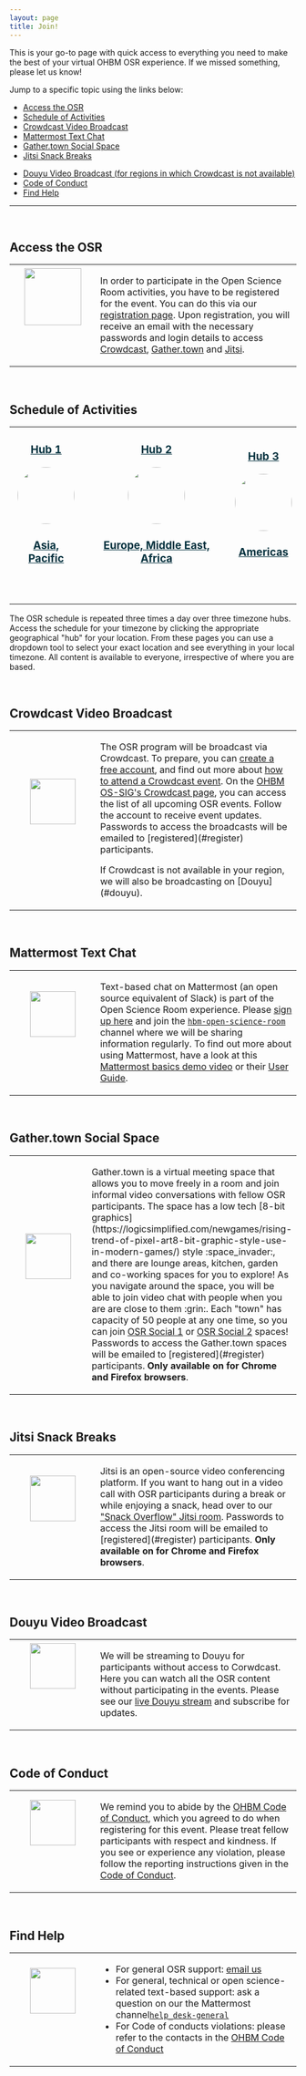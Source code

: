 ```yaml
---
layout: page
title: Join!
---
```


This is your go-to page with quick access to everything you need to make the best of your virtual OHBM OSR experience.
If we missed something, please let us know!

Jump to a specific topic using the links below:

- [Access the OSR](#access)
- [Schedule of Activities](#schedule)
- [Crowdcast Video Broadcast](#crowdcast)
- [Mattermost Text Chat](#mattermost)
- [Gather.town Social Space](#gather-town)
- [Jitsi Snack Breaks](#jitsi)
<!-- - [Youtube ](#youtube) -->
- [Douyu Video Broadcast (for regions in which Crowdcast is not available)](#douyu)
- [Code of Conduct](#coc)
- [Find Help](#help)

---

<div id='access'></div><br>
<div class="text-left"><h2>Access the OSR</h2></div>
<table class="join">
    <tr class="join">
        <td class="join" style="width:30%; text-align:center;">
            <a style="display:block; color:#05323F" href="../register" _target="_blank">
            <aside>
            <header>
                <img src="../img/logo_semitransparent_1000x1000.png" style="height:100px;">
            </header>
            </aside>
            </a>
        </td>
        <td class="join" style="width:70%;">
            <p>
                In order to participate in the Open Science Room activities, you have to be registered for the event.
                You can do this via our <a href="../register" _target="_blank">registration page</a>.
                Upon registration, you will receive an email with the necessary passwords and login details to access <a href="#crowdcast" _target="_blank">Crowdcast</a>, <a href="#gather-town" _target="_blank">Gather.town</a> and <a href="#jitsi" _target="_blank">Jitsi</a>.
            </p>
        </td>
    </tr>
</table>

<div id='schedule'></div><br>
<div class="text-left"><h2>Schedule of Activities</h2></div>
<table class="people">
    <tr class="people">
        <td class="people">
            <a style="display:block; color:#05323F" href="./apac">
            <aside>
            <header>
                <h3>Hub 1</h3>
                <img src="../img/map_1.svg" style="height:100px; border-radius:50%;">
                <h3>Asia, Pacific</h3>
            </header>
            </aside>
            </a>
        </td>
        <td class="people">
            <a style="display:block; color:#05323F" href="./emea">
            <aside>
            <header>
                <h3>Hub 2</h3>
                <img src="../img/map_2.svg" style="height:100px; border-radius:50%;">
                <h3>Europe, Middle East, Africa</h3>
            </header>
            </aside>
            </a>
        </td>
        <td class="people">
            <a style="display:block; color:#05323F" href="./americas">
            <aside>
            <header>
                <h3>Hub 3</h3>
                <img src="../img/map_3.svg" style="height:100px; border-radius:50%;">
                <h3>Americas</h3>
            </header>
            </aside>
            </a>
        </td>
    </tr>
</table>

<div class="text-left">
    <p>The OSR schedule is repeated three times a day over three timezone hubs. Access the schedule for your timezone by clicking the appropriate geographical "hub" for your location. From these pages you can use a dropdown tool to select your exact location and see everything in your local timezone. All content is available to everyone, irrespective of where you are based.</p></div>



<div id='crowdcast'></div><br>
<div class="text-left"><h2>Crowdcast Video Broadcast</h2></div>
<table class="join">
    <tr class="join">
        <td class="join" style="width:30%; text-align:center;">
            <a style="display:block; color:#05323F" href="https://www.crowdcast.io/ossig2019" _target="_blank">
            <aside>
            <header>
                <img src="../img/crowdcast.png" style="height:80px;">
            </header>
            </aside>
            </a>
        </td>
        <td class="join" style="width:70%;">
            <p>
                The OSR program will be broadcast via Crowdcast. To prepare, you can <a href="https://www.crowdcast.io/" _target="_blank">create a free account</a>, and find out more about <a href="https://docs.crowdcast.io/en/articles/651701-attendee-quick-reference-guide" _target="_blank">how to attend a Crowdcast event</a>.
                On the <a href="OHBM OS-SIG's Crowdcast page" _target="_blank">OHBM OS-SIG's Crowdcast page</a>, you can access the list of all upcoming OSR events. Follow the account to receive event updates. Passwords to access the broadcasts will be emailed to [registered](#register) participants.
            </p>
            <p>
                If Crowdcast is not available in your region, we will also be broadcasting on [Douyu](#douyu).
            </p>
        </td>
    </tr>
</table>


<div id='mattermost'></div><br>
<div class="text-left"><h2>Mattermost Text Chat</h2></div>
<table class="join">
    <tr class="join">
        <td class="join" style="width:30%; text-align:center;">
            <a style="display:block; color:#05323F" href="https://mattermost.brainhack.org/brainhack/channels/hbm-open-science-room" _target="_blank">
            <aside>
            <header>
                <img src="../img/mattermost.png" style="height:80px;">
            </header>
            </aside>
            </a>
        </td>
        <td class="join" style="width:70%">
            <p>
                Text-based chat on Mattermost (an open source equivalent of Slack) is part of the Open Science Room experience.
                Please <a href="https://mattermost.brainhack.org/signup_email" _target="_blank">sign up here</a> and join the <a href="https://mattermost.brainhack.org/brainhack/channels/hbm-open-science-room" _target="_blank"><code>hbm-open-science-room</code></a> channel where we will be sharing information regularly.
                To find out more about using Mattermost, have a look at this <a href="https://www.youtube.com/watch?v=eq4yEM5z5SY&list=PL-jqvaPsjQpMqnRgFEw_3fuGQbcVDTpaM&index=5" _target="_blank">Mattermost basics demo video</a> or their <a href="https://docs.mattermost.com/guides/user.html" _target="_blank">User Guide</a>.
            </p>
        </td>
    </tr>
</table>


<div id='gather-town'></div><br>
<div class="text-left"><h2>Gather.town Social Space</h2></div>
<table class="join">
    <tr class="join">
        <td class="join" style="width:30%; text-align:center;">
            <a style="display:block; color:#05323F" href="https://gather.town/SNvy8sSrEU73UIDF/hbmhack" _target="_blank">
            <aside>
            <header>
                <img src="../img/gather.png" style="height:80px;">
            </header>
            </aside>
            </a>
        </td>
        <td class="join" style="width:70%">
            <p>
                Gather.town is a virtual meeting space that allows you to move freely in a room and join informal video conversations with fellow OSR participants. The space has a low tech [8-bit graphics](https://logicsimplified.com/newgames/rising-trend-of-pixel-art8-bit-graphic-style-use-in-modern-games/) style :space_invader:, and there are lounge areas, kitchen, garden and co-working spaces for you to explore! As you navigate around the space, you will be able to join video chat with people when you are are close to them :grin:. Each "town" has capacity of 50 people at any one time, so you can join <a href="https://gather.town/SNvy8sSrEU73UIDF/hbmhack" _target="_blank">OSR Social 1</a> or <a href="https://gather.town/f1QNy1MCI3fPFvNv/hbmhack-2" _target="_blank">OSR Social 2</a> spaces! Passwords to access the Gather.town spaces will be emailed to [registered](#register) participants. <b>Only available on for Chrome and Firefox browsers</b>.
            </p>
        </td>
    </tr>
</table>


<div id='jitsi'></div><br>
<div class="text-left"><h2>Jitsi Snack Breaks</h2></div>
<table class="join">
    <tr class="join">
        <td class="join" style="width:30%; text-align:center;">
            <a style="display:block; color:#05323F" href="https://meet.jit.si/snackoverflow" _target="_blank">
            <aside>
            <header>
                <img src="../img/jitsi_logo.png" style="height:80px;">
            </header>
            </aside>
            </a>
        </td>
        <td class="join" style="width:70%">
            <p>
                Jitsi is an open-source video conferencing platform.
                If you want to hang out in a video call with OSR participants during a break or while enjoying a snack,
                head over to our <a href="https://meet.jit.si/snackoverflow" _target="_blank">"Snack Overflow" Jitsi room</a>. Passwords to access the Jitsi room will be emailed to [registered](#register) participants.  <b>Only available on for Chrome and Firefox browsers</b>.
            </p>
        </td>
    </tr>
</table>



<!-- <div id='youtube'></div><br>
<table class="join">
    <tr class="join">
        <td class="join" style="width:30%; text-align:center;">
            <a style="display:block; color:#05323F" href="https://www.youtube.com/channel/UChvSitFvqGDeA1y7MJs4CGQ" _target="_blank">
            <aside>
            <header>
                <img src="../img/youtube.png" style="height:80px;">
            </header>
            </aside>
            </a>
        </td>
        <td class="join" style="width:70%">
            <p>
                You can also watch the program passively, without participating in the events, via Youtube.
                All content will be streamed live to our <a href="https://www.youtube.com/channel/UChvSitFvqGDeA1y7MJs4CGQ" _target="_blank">OS-SIG Youtube Channel</a>. You can subscribe to the channel for event updates.
            </p>
        </td>
    </tr>
</table> -->


<div id='douyu'></div><br>
<div class="text-left"><h2>Douyu Video Broadcast</h2></div>
<table class="join">
    <tr class="join">
        <td class="join" style="width:30%; text-align:center;">
            <a style="display:block; color:#05323F" href="https://www.douyu.com/rfmri" _target="_blank">
            <aside>
            <header>
                <img src="../img/douyu.png" style="height:80px;">
            </header>
            </aside>
            </a>
        </td>
        <td class="join" style="width:70%">
            <p>
                We will be streaming to Douyu for participants  without access to Corwdcast. Here you can watch all the OSR content without participating in the events. Please see our <a href="https://www.douyu.com/rfmri" _target="_blank">live Douyu stream</a> and subscribe for updates.
            </p>
        </td>
    </tr>
</table>


<div id='coc'></div><br>
<div class="text-left"><h2>Code of Conduct</h2></div>
<table class="join">
    <tr class="join">
        <td class="join" style="width:30%; text-align:center;">
            <a style="display:block; color:#05323F" href="https://www.humanbrainmapping.org/i4a/pages/index.cfm?pageid=3846" _target="_blank">
            <aside>
            <header>
                <img src="../img/ohbm_logo_transparent.png" style="height:80px;">
            </header>
            </aside>
            </a>
        </td>
        <td class="join" style="width:70%">
            <p>
                We remind you to abide by the <a href="https://www.humanbrainmapping.org/i4a/pages/index.cfm?pageid=3846" _target="_blank">OHBM Code of Conduct</a>, which you agreed to do when registering for this event.
                Please treat fellow participants with respect and kindness.
                If you see or experience any violation, please follow the reporting instructions given in the <a href="https://www.humanbrainmapping.org/i4a/pages/index.cfm?pageid=3846" _target="_blank">Code of Conduct</a>.
            </p>
        </td>
    </tr>
</table>

<div id='help'></div><br>
<div class="text-left"><h2>Find Help</h2></div>
<table class="join">
    <tr class="join">
        <td class="join" style="width:30%; text-align:center;">
            <a style="display:block; color:#05323F" href="../contact" _target="_blank">
            <aside>
            <header>
                <img src="../img/logo-osr2020_square.png" style="height:80px;">
            </header>
            </aside>
            </a>
        </td>
        <td class="join" style="width:70%">
            <p>
                <ul>
                <li>
                For general OSR support: <a href="mailto:ohbm.osr@gmail.com" _target="_blank">email us</a>
                </li>
                <li>
                For general, technical or open science-related text-based support: ask a question on our the Mattermost channel<a href="https://mattermost.brainhack.org/brainhack/channels/help_desk-general" _target="_blank"><code>help_desk-general</code></a>
                </li>
                <li>
                For Code of conducts violations: please refer to the contacts in the <a href="https://www.humanbrainmapping.org/i4a/pages/index.cfm?pageid=3846" _target="_blank">OHBM Code of Conduct</a>
                </li>
                </ul>
            </p>
        </td>
    </tr>
</table>
